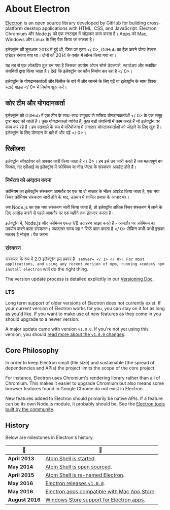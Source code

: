 # About Electron

[Electron](https://electronjs.org) is an open source library developed by GitHub for building cross-platform desktop applications with HTML, CSS, and JavaScript. Electron Chromium और Node.js को एक रनटाइम में जोड़कर काम करता है। Apps को Mac, Windows और Linux के लिए पैक किया जा सकता है।

इलेक्ट्रॉन की शुरुआत 2013 में हुई थी, जिस पर  एटम </ 0>, GitHub का हैक करने योग्य टेक्स्ट एडिटर बनाया गया था। दोनों को 2014 के वसंत में लॉन्च किया गया था।</p> 

यह तब से एक लोकप्रिय टूल बन गया है जिसका उपयोग ओपन सोर्स डेवलपर्स, स्टार्टअप और स्थापित कंपनियों द्वारा किया जाता है।  देखें कि इलेक्ट्रॉन पर कौन निर्माण कर रहा है </ 0>।</p> 

</a>इलेक्ट्रॉन के योगदानकर्ताओं और रिलीज़ के बारे में और जानने के लिए पढ़ें या इलेक्ट्रॉन के साथ  क्विक स्टार्ट गाइड </ 0> में निर्माण शुरू करें।</p> 

## कोर टीम और योगदानकर्ता

इलेक्ट्रॉन को GitHub में एक टीम के साथ-साथ समुदाय से  सक्रिय योगदानकर्ताओं </ 0> के एक समूह द्वारा मदद की जाती है। कुछ योगदानकर्ता व्यक्ति हैं, कुछ बड़ी कंपनियों में काम करते हैं जो इलेक्ट्रॉन पर काम कर रहे हैं। हम रखवाले के रूप में परियोजना में लगातार योगदानकर्ताओं को जोड़ने के लिए खुश हैं। इलेक्ट्रॉन के लिए योगदान  के बारे में और पढ़ें </ 0>।</p> 

## रिलीज़स

 इलेक्ट्रॉन सॉफ़्टवेयर को अक्सर जारी किया जाता है </ 0>। हम इसे तब जारी करते हैं जब महत्वपूर्ण बग फिक्स, नए एपीआई या इलेक्ट्रॉन में क्रोमियम या नोड.जेएस के संस्करण अपडेट होते हैं।</p> 

### निर्भरता को अद्यतन करना

क्रोमियम का इलेक्ट्रॉन संस्करण आमतौर पर एक या दो सप्ताह के भीतर अपडेट किया जाता है, एक नया स्थिर क्रोमियम संस्करण जारी होने के बाद, उन्नयन में शामिल प्रयास के आधार पर।

जब Node.js का एक नया संस्करण जारी किया जाता है, तो इलेक्ट्रॉन अधिक स्थिर संस्करण में लाने के लिए अपग्रेड करने से पहले आमतौर पर एक महीने तक इंतजार करता है।

इलेक्ट्रॉन में, Node.js और क्रोमियम एकल V8 उदाहरण साझा करते हैं - आमतौर पर क्रोमियम का उपयोग करने वाला संस्करण। ज्यादातर समय यह * सिर्फ काम करता है </ 0> लेकिन कभी-कभी इसका मतलब है नोड्स। पैच करना</p> 

### संस्करण

संस्करण के रूप में 2.0 इलेक्ट्रॉन  इस प्रकार है ` semver= </ 1> </ 0>।
For most applications, and using any recent version of npm,
running <code>$ npm install electron` will do the right thing.</p> 

The version update process is detailed explicitly in our [Versioning Doc](electron-versioning.md).

### LTS

Long term support of older versions of Electron does not currently exist. If your current version of Electron works for you, you can stay on it for as long as you'd like. If you want to make use of new features as they come in you should upgrade to a newer version.

A major update came with version `v1.0.0`. If you're not yet using this version, you should [read more about the `v1.0.0` changes](https://electronjs.org/blog/electron-1-0).

## Core Philosophy

In order to keep Electron small (file size) and sustainable (the spread of dependencies and APIs) the project limits the scope of the core project.

For instance, Electron uses Chromium's rendering library rather than all of Chromium. This makes it easier to upgrade Chromium but also means some browser features found in Google Chrome do not exist in Electron.

New features added to Electron should primarily be native APIs. If a feature can be its own Node.js module, it probably should be. See the [Electron tools built by the community](https://electronjs.org/community).

## History

Below are milestones in Electron's history.

| :calendar:      | :tada:                                                                                                         |
| --------------- | -------------------------------------------------------------------------------------------------------------- |
| **April 2013**  | [Atom Shell is started](https://github.com/electron/electron/commit/6ef8875b1e93787fa9759f602e7880f28e8e6b45). |
| **May 2014**    | [Atom Shell is open sourced](https://blog.atom.io/2014/05/06/atom-is-now-open-source.html).                    |
| **April 2015**  | [Atom Shell is re-named Electron](https://github.com/electron/electron/pull/1389).                             |
| **May 2016**    | [Electron releases `v1.0.0`](https://electronjs.org/blog/electron-1-0).                                        |
| **May 2016**    | [Electron apps compatible with Mac App Store](mac-app-store-submission-guide.md).                              |
| **August 2016** | [Windows Store support for Electron apps](windows-store-guide.md).                                             |